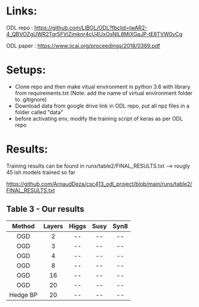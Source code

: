 # Links:

ODL repo : https://github.com/LIBOL/ODL?fbclid=IwAR2-4_QBVOZgUWR2Tqr5FViZimknr4cU4UxOsNlL8MiXGaJP-tE8TVW0vCg

ODL paper : https://www.ijcai.org/proceedings/2018/0369.pdf

# Setups:
- Clone repo and then make vitual environment in python 3.6 with library from requirements.txt (Note: add the name of virtual environment folder to .gitignore)
- Download data from google drive link in ODL repo, put all npz files in a folder called "data"
- before activating env, modify the training script of keras as per ODL repo


# Results:

Training results can be found in runs/table2/FINAL_RESULTS.txt --> rougly 45 ish models trained so far

https://github.com/ArnaudDeza/csc413_odl_project/blob/main/runs/table2/FINAL_RESULTS.txt


## Table 3 - Our results
Method | Layers | Higgs | Susy | Syn8
| :---: | :---: | :---: | :---: | :---: 
OGD | 2 | -- | --  | -- 
OGD | 3 | -- | --  | -- 
OGD | 4 | -- | --  | -- 
OGD | 8 | -- | --  | -- 
OGD | 16 | -- | --  | -- 
OGD | 20 | -- | --  | -- 
Hedge BP | 20 | -- | --  | -- 

